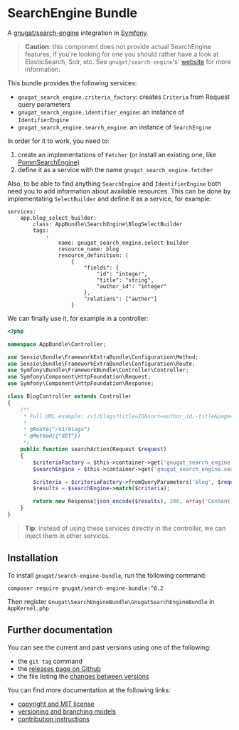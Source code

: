 # SearchEngine Bundle

A [gnugat/search-engine](http://gnugat.github.io/search-engine/) integration in [Symfony](http://symfony.com/).

> **Caution**: this component does not provide actual SearchEngine features, if you're looking for one you should rather have a look at ElasticSearch, Solr, etc.
> See `gnugat/search-engine`'s' [website](http://gnugat.github.io/search-engine/) for more information.

This bundle provides the following services:

* `gnugat_search_engine.criteria_factory`: creates `Criteria` from Request query parameters
* `gnugat_search_engine.identifier_engine`: an instance of `IdentifierEngine`
* `gnugat_search_engine.search_engine`: an instance of `SearchEngine`

In order for it to work, you need to:

1. create an implementations of `Fetcher` (or install an existing one, like [PommSearchEngine](https://github.com/gnugat/pomm-search-engine))
2. define it as a service with the name `gnugat_search_engine.fetcher`

Also, to be able to find anything `SearchEngine` and `IdentifierEngine` both need you to add information about available resources.
This can be done by implementating `SelectBuilder` and define it as a service, for example:

```
services:
    app.blog_select_builder:
        class: AppBundle\SearchEngine\BlogSelectBuilder
        tags:
            -
                name: gnugat_search_engine.select_builder
                resource_name: blog
                resource_definition: |
                    {
                        "fields": {
                            "id": "integer",
                            "title": "string",
                            "author_id": "integer"
                        },
                        "relations": ["author"]
                    }
```

We can finally use it, for example in a controller:

```php
<?php

namespace AppBundle\Controller;

use Sensio\Bundle\FrameworkExtraBundle\Configuration\Method;
use Sensio\Bundle\FrameworkExtraBundle\Configuration\Route;
use Symfony\Bundle\FrameworkBundle\Controller\Controller;
use Symfony\Component\HttpFoundation\Request;
use Symfony\Component\HttpFoundation\Response;

class BlogController extends Controller
{
    /**
     * Full URL example: /v1/blogs?title=IG&sort=author_id,-title&page=2&per_page=1
     *
     * @Route("/v1/blogs")
     * @Method({"GET"})
     */
    public function searchAction(Request $request)
    {
        $criteriaFactory = $this->container->get('gnugat_search_engine.criteria_factory');
        $searchEngine = $this->container->get('gnugat_search_engine.search_engine');

        $criteria = $criteriaFactory->fromQueryParameters('blog', $request->query->all());
        $results = $searchEngine->match($criteria);

        return new Response(json_encode($results), 200, array('Content-Type' => 'application/json'));
    }
}
```

> **Tip**: instead of using these services directly in the controller, we can inject
> them in other services.

## Installation

To install `gnugat/search-engine-bundle`, run the following command:

    composer require gnugat/search-engine-bundle:^0.2

Then register `Gnugat\SearchEngineBundle\GnugatSearchEngineBundle` in `AppKernel.php`

## Further documentation

You can see the current and past versions using one of the following:

* the `git tag` command
* the [releases page on Github](https://github.com/gnugat/search-engine-bundle/releases)
* the file listing the [changes between versions](CHANGELOG.md)

You can find more documentation at the following links:

* [copyright and MIT license](LICENSE)
* [versioning and branching models](VERSIONING.md)
* [contribution instructions](CONTRIBUTING.md)
